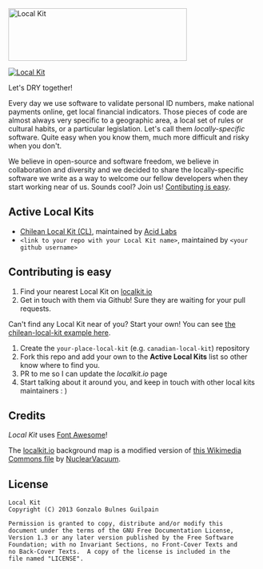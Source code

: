 <img src="https://github.com/gonzalo-bulnes/local-kit/raw/gh-pages/images/localkit-logotype-variation.png" alt="Local Kit" height="105" width="357" />

[![Local Kit](http://b.repl.ca/v1/localkit-is%20awesome-ff00aa.png)](http://localkit.io)

Let's DRY together!

Every day we use software to validate personal ID numbers, make national payments online, get local financial indicators. Those pieces of code are almost always very specific to a geographic area, a local set of rules or cultural habits, or a particular legislation. Let's call them _locally-specific_
software. Quite easy when you know them, much more difficult and risky when you don't.

We believe in open-source and software freedom, we believe in collaboration and diversity and we decided to share the locally-specific software we write as a way to welcome our fellow developers when they start working near of us. Sounds cool? Join us! [Contibuting is easy](https://github.com/gonzalo-bulnes/local-kit#contributing-is-easy).

Active Local Kits
-----------------

  - [Chilean Local Kit (CL)](https://github.com/acidlabs/chilean-local-kit), maintained by [Acid Labs](https://github.com/acidlabs)
  - `<link to your repo with your Local Kit name>`, maintained by `<your github username>`

Contributing is easy
--------------------

  1. Find your nearest Local Kit on [localkit.io](http://localkit.io)
  2. Get in touch with them via Github! Sure they are waiting for your pull requests.

  Can't find any Local Kit near of you?
  Start your own! You can see [the chilean-local-kit example here](#).

  1. Create the `your-place-local-kit` (e.g. `canadian-local-kit`) repository
  1. Fork this repo and add your own to the **Active Local Kits** list so other know where to find you.
  2. PR to me so I can update the _localkit.io_ page
  3. Start talking about it around you, and keep in touch with other local kits maintainers : )

Credits
-------

_Local Kit_ uses [Font Awesome][font-awesome]!

  [font-awesome]: http://fortawesome.github.com/Font-Awesome

The [localkit.io](http://localkit.io) background map is a modified version of [this Wikimedia Commons file][map-original] by [NuclearVacuum][map-original-author].

  [map-original]: http://commons.wikimedia.org/wiki/File:BlankMap-World_1985.svg
  [map-original-author]: http://commons.wikimedia.org/wiki/User:NuclearVacuum


License
-------

    Local Kit
    Copyright (C) 2013 Gonzalo Bulnes Guilpain

    Permission is granted to copy, distribute and/or modify this
    document under the terms of the GNU Free Documentation License,
    Version 1.3 or any later version published by the Free Software
    Foundation; with no Invariant Sections, no Front-Cover Texts and
    no Back-Cover Texts.  A copy of the license is included in the
    file named "LICENSE".
